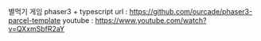 별먹기 게임
phaser3 + typescript
url : https://github.com/ourcade/phaser3-parcel-template
youtube : https://www.youtube.com/watch?v=QXxmSbfR2aY
